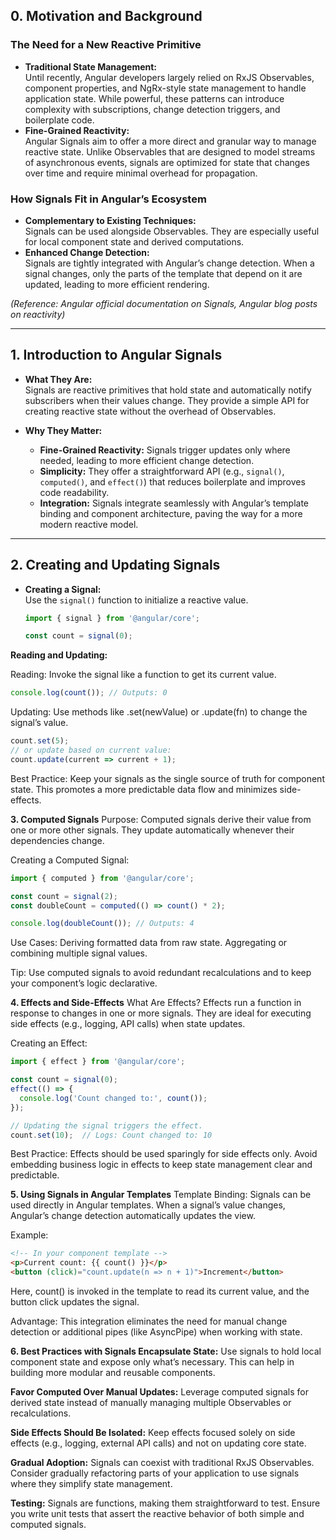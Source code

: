 ## 0. Motivation and Background

### The Need for a New Reactive Primitive
- **Traditional State Management:**  
  Until recently, Angular developers largely relied on RxJS Observables, component properties, and NgRx-style state management to handle application state. While powerful, these patterns can introduce complexity with subscriptions, change detection triggers, and boilerplate code.
- **Fine-Grained Reactivity:**  
  Angular Signals aim to offer a more direct and granular way to manage reactive state. Unlike Observables that are designed to model streams of asynchronous events, signals are optimized for state that changes over time and require minimal overhead for propagation.

### How Signals Fit in Angular’s Ecosystem
- **Complementary to Existing Techniques:**  
  Signals can be used alongside Observables. They are especially useful for local component state and derived computations.
- **Enhanced Change Detection:**  
  Signals are tightly integrated with Angular’s change detection. When a signal changes, only the parts of the template that depend on it are updated, leading to more efficient rendering.

*(Reference: Angular official documentation on Signals, Angular blog posts on reactivity)*

---

## 1. Introduction to Angular Signals

- **What They Are:**  
  Signals are reactive primitives that hold state and automatically notify subscribers when their values change. They provide a simple API for creating reactive state without the overhead of Observables.
  
- **Why They Matter:**  
  - **Fine-Grained Reactivity:** Signals trigger updates only where needed, leading to more efficient change detection.
  - **Simplicity:** They offer a straightforward API (e.g., `signal()`, `computed()`, and `effect()`) that reduces boilerplate and improves code readability.
  - **Integration:** Signals integrate seamlessly with Angular’s template binding and component architecture, paving the way for a more modern reactive model.

---

## 2. Creating and Updating Signals

- **Creating a Signal:**  
  Use the `signal()` function to initialize a reactive value.
  ```typescript
  import { signal } from '@angular/core';

  const count = signal(0);
  ```

**Reading and Updating:**

Reading: Invoke the signal like a function to get its current value.

```typescript
console.log(count()); // Outputs: 0 
```
Updating: Use methods like .set(newValue) or .update(fn) to change the signal’s value.

```typescript
count.set(5);
// or update based on current value:
count.update(current => current + 1);
```
Best Practice:
Keep your signals as the single source of truth for component state. This promotes a more predictable data flow and minimizes side-effects.

**3. Computed Signals**
Purpose:
Computed signals derive their value from one or more other signals. They update automatically whenever their dependencies change.

Creating a Computed Signal:

```typescript
import { computed } from '@angular/core';

const count = signal(2);
const doubleCount = computed(() => count() * 2);

console.log(doubleCount()); // Outputs: 4 
```
Use Cases:
Deriving formatted data from raw state.
Aggregating or combining multiple signal values.

Tip:
Use computed signals to avoid redundant recalculations and to keep your component’s logic declarative.

**4. Effects and Side-Effects**
What Are Effects?
Effects run a function in response to changes in one or more signals. They are ideal for executing side effects (e.g., logging, API calls) when state updates.

Creating an Effect:

```typescript
import { effect } from '@angular/core';

const count = signal(0);
effect(() => {
  console.log('Count changed to:', count());
});

// Updating the signal triggers the effect.
count.set(10);  // Logs: Count changed to: 10 
```
Best Practice:
Effects should be used sparingly for side effects only. Avoid embedding business logic in effects to keep state management clear and predictable.

**5. Using Signals in Angular Templates**
Template Binding:
Signals can be used directly in Angular templates. When a signal’s value changes, Angular’s change detection automatically updates the view.

Example:

```html
<!-- In your component template -->
<p>Current count: {{ count() }}</p>
<button (click)="count.update(n => n + 1)">Increment</button> 
```
Here, count() is invoked in the template to read its current value, and the button click updates the signal.

Advantage:
This integration eliminates the need for manual change detection or additional pipes (like AsyncPipe) when working with state.

**6. Best Practices with Signals
Encapsulate State:**
Use signals to hold local component state and expose only what’s necessary. This can help in building more modular and reusable components.

**Favor Computed Over Manual Updates:**
Leverage computed signals for derived state instead of manually managing multiple Observables or recalculations.

**Side Effects Should Be Isolated:**
Keep effects focused solely on side effects (e.g., logging, external API calls) and not on updating core state.

**Gradual Adoption:**
Signals can coexist with traditional RxJS Observables. Consider gradually refactoring parts of your application to use signals where they simplify state management.

**Testing:**
Signals are functions, making them straightforward to test. Ensure you write unit tests that assert the reactive behavior of both simple and computed signals.